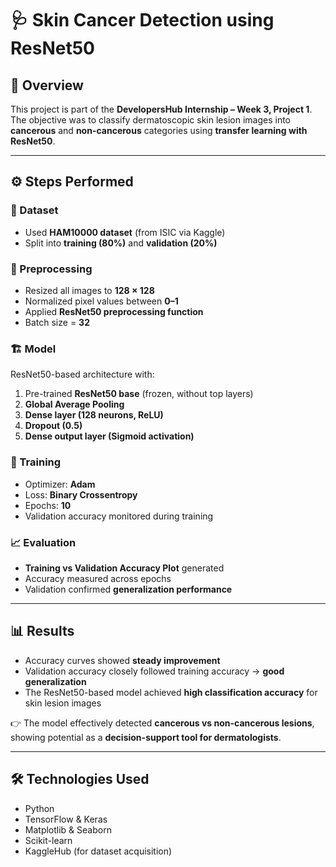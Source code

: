 # 🩺 Skin Cancer Detection using ResNet50  

## 📌 Overview  
This project is part of the **DevelopersHub Internship – Week 3, Project 1**.  
The objective was to classify dermatoscopic skin lesion images into **cancerous** and **non-cancerous** categories using **transfer learning with ResNet50**.  

---

## ⚙️ Steps Performed  

### 📂 Dataset  
- Used **HAM10000 dataset** (from ISIC via Kaggle)  
- Split into **training (80%)** and **validation (20%)**  

### 🧹 Preprocessing  
- Resized all images to **128 × 128**  
- Normalized pixel values between **0–1**  
- Applied **ResNet50 preprocessing function**  
- Batch size = **32**  

### 🏗️ Model  
ResNet50-based architecture with:  
1. Pre-trained **ResNet50 base** (frozen, without top layers)  
2. **Global Average Pooling**  
3. **Dense layer (128 neurons, ReLU)**  
4. **Dropout (0.5)**  
5. **Dense output layer (Sigmoid activation)**  

### 🔄 Training  
- Optimizer: **Adam**  
- Loss: **Binary Crossentropy**  
- Epochs: **10**  
- Validation accuracy monitored during training  

### 📈 Evaluation  
- **Training vs Validation Accuracy Plot** generated  
- Accuracy measured across epochs  
- Validation confirmed **generalization performance**  

---

## 📊 Results  
- Accuracy curves showed **steady improvement**  
- Validation accuracy closely followed training accuracy → **good generalization**  
- The ResNet50-based model achieved **high classification accuracy** for skin lesion images  

👉 The model effectively detected **cancerous vs non-cancerous lesions**, showing potential as a **decision-support tool for dermatologists**.  

---

## 🛠️ Technologies Used  
- Python  
- TensorFlow & Keras  
- Matplotlib & Seaborn  
- Scikit-learn  
- KaggleHub (for dataset acquisition)  
